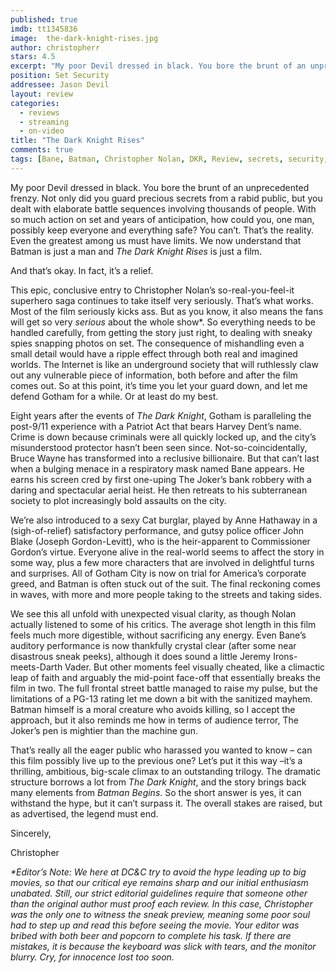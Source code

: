 ```yaml
---
published: true
imdb: tt1345836
image:  the-dark-knight-rises.jpg
author: christopherr
stars: 4.5
excerpt: "My poor Devil dressed in black. You bore the brunt of an unprecedented frenzy. Not only did you guard precious secrets from a rabid public, but you dealt with elaborate battle sequences involving thousands of people."
position: Set Security
addressee: Jason Devil
layout: review
categories:
  - reviews
  - streaming
  - on-video
title: "The Dark Knight Rises"
comments: true
tags: [Bane, Batman, Christopher Nolan, DKR, Review, secrets, security, set, TDKR, The Dark Knight Rises]
---
```

<p>My poor Devil dressed in black. You bore the brunt of an unprecedented frenzy. Not only did you guard precious secrets from a rabid public, but you dealt with elaborate battle sequences involving thousands of people. With so much action on set and years of anticipation, how could you, one man, possibly keep everyone and everything safe? You can&rsquo;t. That&rsquo;s the reality. Even the greatest among us must have limits. We now understand that Batman is just a man and <em>The Dark Knight Rises</em> is just a film.</p>
<p>And that&rsquo;s okay. In fact, it&rsquo;s a relief.</p>
<p>This epic, conclusive entry to Christopher Nolan&rsquo;s so-real-you-feel-it superhero saga continues to take itself very seriously. That&rsquo;s what works. Most of the film seriously kicks ass. But as you know, it also means the fans will get so very <em>serious</em> about the whole show*. So everything needs to be handled carefully, from getting the story just right, to dealing with sneaky spies snapping photos on set. The consequence of mishandling even a small detail would have a ripple effect through both real and imagined worlds. The Internet is like an underground society that will ruthlessly claw out any vulnerable piece of information, both before and after the film comes out. So at this point, it&rsquo;s time you let your guard down, and let me defend Gotham for a while. Or at least do my best.</p>
<p>Eight years after the events of <em>The Dark Knight</em>, Gotham is paralleling the post-9/11 experience with a Patriot Act that bears Harvey Dent&rsquo;s name. Crime is down because criminals were all quickly locked up, and the city&rsquo;s misunderstood protector hasn&rsquo;t been seen since. Not-so-coincidentally, Bruce Wayne has transformed into a reclusive billionaire. But that can&rsquo;t last when a bulging menace in a respiratory mask named Bane appears. He earns his screen cred by first one-uping The Joker&rsquo;s bank robbery with a daring and spectacular aerial heist. He then retreats to his subterranean society to plot increasingly bold assaults on the city.</p>
<p>We&rsquo;re also introduced to a sexy Cat burglar, played by Anne Hathaway in a (sigh-of-relief) satisfactory performance, and gutsy police officer John Blake (Joseph Gordon-Levitt), who is the heir-apparent to Commissioner Gordon&rsquo;s virtue. Everyone alive in the real-world seems to affect the story in some way, plus a few more characters that are involved in delightful turns and surprises. All of Gotham City is now on trial for America&rsquo;s corporate greed, and Batman is often stuck out of the suit. The final reckoning comes in waves, with more and more people taking to the streets and taking sides.</p>
<p>We see this all unfold with unexpected visual clarity, as though Nolan actually listened to some of his critics. The average shot length in this film feels much more digestible, without sacrificing any energy. Even Bane&rsquo;s auditory performance is now thankfully crystal clear (after some near disastrous sneak peeks), although it does sound a little Jeremy Irons-meets-Darth Vader. But other moments feel visually cheated, like a climactic leap of faith and arguably the mid-point face-off that essentially breaks the film in two. The full frontal street battle managed to raise my pulse, but the limitations of a PG-13 rating let me down a bit with the sanitized mayhem. Batman himself is a moral creature who avoids killing, so I accept the approach, but it also reminds me how in terms of audience terror, The Joker&rsquo;s pen is mightier than the machine gun.</p>
<p>That&rsquo;s really all the eager public who harassed you wanted to know &ndash; can this film possibly live up to the previous one? Let&rsquo;s put it this way &ndash;it&rsquo;s a thrilling, ambitious, big-scale climax to an outstanding trilogy. The dramatic structure borrows a lot from <em>The Dark Knight</em>, and the story brings back many elements from <em>Batman Begins</em>. So the short answer is yes, it can withstand the hype, but it can&rsquo;t surpass it. The overall stakes are raised, but as advertised, the legend must end.&nbsp;</p>
<p>Sincerely,</p>
<p>Christopher</p>
<p><em>*Editor&rsquo;s Note: We here at DC&amp;C try to avoid the hype leading up to big movies, so that our critical eye remains sharp and our initial enthusiasm unabated. Still, our strict editorial guidelines require that someone other than the original author must proof each review. In this case, Christopher was the only one to witness the sneak preview, meaning some poor soul had to step up and read this before seeing the movie. Your editor was bribed with both beer and popcorn to complete his task. If there are mistakes, it is because the keyboard was slick with tears, and the monitor blurry. Cry, for innocence lost too soon.</em></p>
